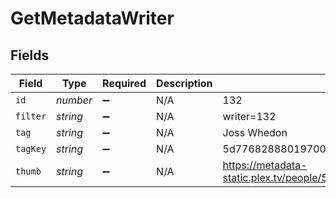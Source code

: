 # GetMetadataWriter


## Fields

| Field                                                               | Type                                                                | Required                                                            | Description                                                         | Example                                                             |
| ------------------------------------------------------------------- | ------------------------------------------------------------------- | ------------------------------------------------------------------- | ------------------------------------------------------------------- | ------------------------------------------------------------------- |
| `id`                                                                | *number*                                                            | :heavy_minus_sign:                                                  | N/A                                                                 | 132                                                                 |
| `filter`                                                            | *string*                                                            | :heavy_minus_sign:                                                  | N/A                                                                 | writer=132                                                          |
| `tag`                                                               | *string*                                                            | :heavy_minus_sign:                                                  | N/A                                                                 | Joss Whedon                                                         |
| `tagKey`                                                            | *string*                                                            | :heavy_minus_sign:                                                  | N/A                                                                 | 5d776828880197001ec90e8f                                            |
| `thumb`                                                             | *string*                                                            | :heavy_minus_sign:                                                  | N/A                                                                 | https://metadata-static.plex.tv/people/5d776828880197001ec90e8f.jpg |